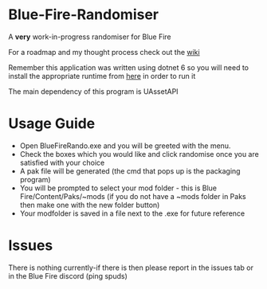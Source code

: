 # Blue-Fire-Randomiser
A **very** work-in-progress randomiser for Blue Fire

For a roadmap and my thought process check out the [wiki](https://github.com/bananaturtlesandwich/Blue-Fire-Randomiser/wiki)

Remember this application was written using dotnet 6 so you will need to install the appropriate runtime from [here](https://dotnet.microsoft.com/en-us/download/dotnet-framework/net472) in order to run it

The main dependency of this program is UAssetAPI

# Usage Guide
- Open BlueFireRando.exe and you will be greeted with the menu. 
- Check the boxes which you would like and click randomise once you are satisfied with your choice
- A pak file will be generated (the cmd that pops up is the packaging program)
- You will be prompted to select your mod folder - this is Blue Fire/Content/Paks/~mods (if you do not have a ~mods folder in Paks then make one with the new folder button)
- Your modfolder is saved in a file next to the .exe for future reference

# Issues
There is nothing currently-if there is then please report in the issues tab or in the Blue Fire discord (ping spuds)
